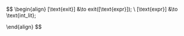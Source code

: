 $$
\begin{align}
[\text{exit}] &\to exit([\text{expr}]);
\\
[\text{expr}] &\to \text{int\_lit};

\end{align}
$$
